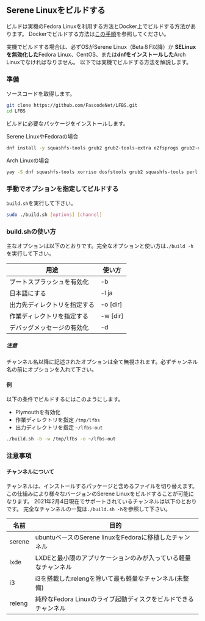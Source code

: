 ## Serene Linuxをビルドする
ビルドは実機のFedora Linuxを利用する方法とDocker上でビルドする方法があります。
Dockerでビルドする方法は[この手順](DOCKER.md)を参照してください。

実機でビルドする場合は、必ずOSがSerene Linux（Beta８F以降）か **SELinuxを無効化した**Fedora Linux、CentOS、または**dnfをインストールした**Arch Linuxでなければなりません。
以下では実機でビルドする方法を解説します。



### 準備

ソースコードを取得します。

```bash
git clone https://github.com/FascodeNet/LFBS.git
cd LFBS
```

ビルドに必要なパッケージをインストールします。

Serene LinuxやFedoraの場合
```bash
dnf install -y squashfs-tools grub2 grub2-tools-extra e2fsprogs grub2-efi-ia32-modules grub2-efi-x64-modules dosfstools xorriso perl perl-core
```
Arch Linuxの場合
```bash
yay -S dnf squashfs-tools xorriso dosfstools grub2 squashfs-tools perl 
```

### 手動でオプションを指定してビルドする

`build.sh`を実行して下さい。

```bash
sudo ./build.sh [options] [channel]
```

### build.shの使い方

主なオプションは以下のとおりです。完全なオプションと使い方は`./build -h`を実行して下さい。

用途 | 使い方
--- | ---
ブートスプラッシュを有効化 | -b
日本語にする | -l ja
出力先ディレクトリを指定する| -o [dir]
作業ディレクトリを指定する | -w [dir]
デバッグメッセージの有効化 | -d

##### 注意
チャンネル名以降に記述されたオプションは全て無視されます。必ずチャンネル名の前にオプションを入れて下さい。

#### 例
以下の条件でビルドするにはこのようにします。

- Plymouthを有効化
- 作業ディレクトリを指定 `/tmp/lfbs`
- 出力ディレクトリを指定 `~/lfbs-out`

```bash
./build.sh -b -w /tmp/lfbs -o ~/lfbs-out
```

### 注意事項

#### チャンネルについて
チャンネルは、インストールするパッケージと含めるファイルを切り替えます。
この仕組みにより様々なバージョンのSerene Linuxをビルドすることが可能になります。
2021年2月4日現在でサポートされているチャンネルは以下のとおりです。
完全なチャンネルの一覧は`./build.sh -h`を参照して下さい。

名前 | 目的
--- | ---
serene | ubuntuベースのSerene linuxをFedoraに移植したチャンネル
lxde | LXDEと最小限のアプリケーションのみが入っている軽量なチャンネル
i3 | i3を搭載したrelengを除いて最も軽量なチャンネル(未整備)
releng | 純粋なFedora Linuxのライブ起動ディスクをビルドできるチャンネル
